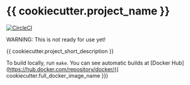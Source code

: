 # {{ cookiecutter.project_name }}

[![CircleCI](https://circleci.com/gh/apiology/{{cookiecutter.project_slug}}.svg?style=svg)](https://circleci.com/gh/apiology/{{cookiecutter.project_slug}})

WARNING: This is not ready for use yet!

{{ cookiecutter.project_short_description }}

To build locally, run `make`.  You can see automatic builds at
[Docker Hub](https://hub.docker.com/repository/docker/{{ cookiecutter.full_docker_image_name }})
